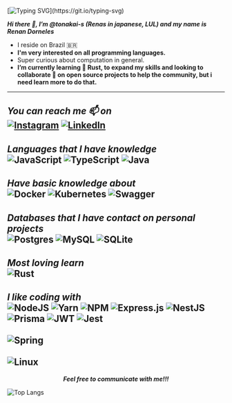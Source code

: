 [![Typing SVG](https://readme-typing-svg.herokuapp.com/?lines=Hello+World!)](https://git.io/typing-svg)


  **_Hi there 👋, I’m @tonakai-s (Renas in japanese, LUL) and my name is Renan Dorneles_**

  - I reside on Brazil 🇧🇷
  - **I'm very interested on all programming languages.**
  - Super curious about computation in general.
  - **I’m currently learning 🌱 Rust, to expand my skills and 
  looking to collaborate 💞️ on open source projects to help the community, but i need learn more to do that.**
  ---
  _You can reach me 📫 on_
  <br>
    [![Instagram](https://img.shields.io/badge/Instagram-%23E4405F.svg?style=for-the-badge&logo=Instagram&logoColor=white)](https://www.instagram.com/renan_dorneles.jpg/) 
    [![LinkedIn](https://img.shields.io/badge/linkedin-%230077B5.svg?style=for-the-badge&logo=linkedin&logoColor=white)](https://www.linkedin.com/in/renan-dorneles-schuquel-76810a179/)
  ---
  _Languages that I have knowledge_
  <br>
  ![JavaScript](https://img.shields.io/badge/javascript-%23323330.svg?style=for-the-badge&logo=javascript&logoColor=%23F7DF1E)
  ![TypeScript](https://img.shields.io/badge/typescript-%23007ACC.svg?style=for-the-badge&logo=typescript&logoColor=white)
  ![Java](https://img.shields.io/badge/java-%23ED8B00.svg?style=for-the-badge&logo=java&logoColor=white)
  ---
  _Have basic knowledge about_
  <br>
  ![Docker](https://img.shields.io/badge/docker-%230db7ed.svg?style=for-the-badge&logo=docker&logoColor=white)
  ![Kubernetes](https://img.shields.io/badge/kubernetes-%23326ce5.svg?style=for-the-badge&logo=kubernetes&logoColor=white)
  ![Swagger](https://img.shields.io/badge/-Swagger-%23Clojure?style=for-the-badge&logo=swagger&logoColor=white)
  ---
  _Databases that I have contact on personal projects_
  <br>
  ![Postgres](https://img.shields.io/badge/postgres-%23316192.svg?style=for-the-badge&logo=postgresql&logoColor=white)
  ![MySQL](https://img.shields.io/badge/mysql-%2300f.svg?style=for-the-badge&logo=mysql&logoColor=white)
  ![SQLite](https://img.shields.io/badge/sqlite-%2307405e.svg?style=for-the-badge&logo=sqlite&logoColor=white)
  ---
  _Most loving learn_
  <br>
   ![Rust](https://img.shields.io/badge/rust-%23000000.svg?style=for-the-badge&logo=rust&logoColor=white)
  ---
  _I like coding with_
   <br>
    ![NodeJS](https://img.shields.io/badge/node.js-6DA55F?style=for-the-badge&logo=node.js&logoColor=white)
    ![Yarn](https://img.shields.io/badge/yarn-%232C8EBB.svg?style=for-the-badge&logo=yarn&logoColor=white)
    ![NPM](https://img.shields.io/badge/NPM-%23000000.svg?style=for-the-badge&logo=npm&logoColor=white)
    ![Express.js](https://img.shields.io/badge/express.js-%23404d59.svg?style=for-the-badge&logo=express&logoColor=%2361DAFB)
    ![NestJS](https://img.shields.io/badge/nestjs-%23E0234E.svg?style=for-the-badge&logo=nestjs&logoColor=white)
    ![Prisma](https://img.shields.io/badge/Prisma-3982CE?style=for-the-badge&logo=Prisma&logoColor=white)
    ![JWT](https://img.shields.io/badge/JWT-black?style=for-the-badge&logo=JSON%20web%20tokens)
    ![Jest](https://img.shields.io/badge/-jest-%23C21325?style=for-the-badge&logo=jest&logoColor=white)
   <br>
   <br>
   ![Spring](https://img.shields.io/badge/spring-%236DB33F.svg?style=for-the-badge&logo=spring&logoColor=white)
   <br>
   <br>
   ![Linux](https://img.shields.io/badge/Linux-FCC624?style=for-the-badge&logo=linux&logoColor=black)
  ---
  <p align="center">
    <strong>
      <i>
        Feel free to communicate with me!!!
      </i>
    </strong>
  </p>

![Top Langs](https://github-readme-stats.vercel.app/api/top-langs/?username=tonakai-s&theme=tokyonight&hide=html,css,ejs,powershell)
